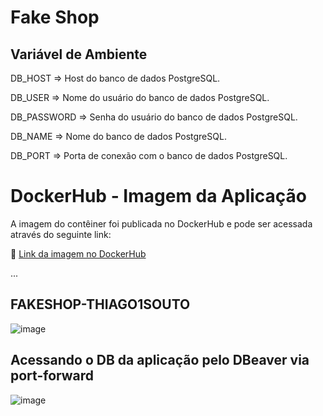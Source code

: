 # Fake Shop


## Variável de Ambiente
DB_HOST	=> Host do banco de dados PostgreSQL.

DB_USER => Nome do usuário do banco de dados PostgreSQL.

DB_PASSWORD	=> Senha do usuário do banco de dados PostgreSQL.

DB_NAME	=>	Nome do banco de dados PostgreSQL.

DB_PORT	=>	Porta de conexão com o banco de dados PostgreSQL.

# DockerHub - Imagem da Aplicação

A imagem do contêiner foi publicada no DockerHub e pode ser acessada através do seguinte link:

🔗 [Link da imagem no DockerHub](https://hub.docker.com/repository/docker/thiago1souto/fake-shop)
                              
...

## FAKESHOP-THIAGO1SOUTO

![image](https://github.com/user-attachments/assets/0f82411e-238e-4ba9-a352-dc4704917c78)


## Acessando o DB da aplicação pelo DBeaver via port-forward

![image](https://github.com/user-attachments/assets/73f6d28a-f7ea-42ba-8e63-86ea8d6aa087)


